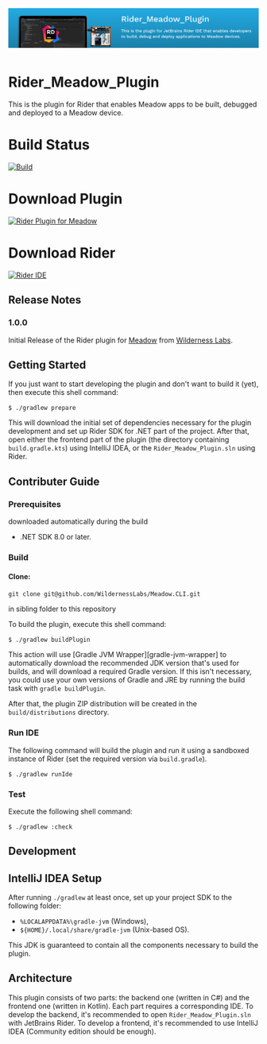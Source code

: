 <img src="design/wildernesslabs-meadow-rider-plugin.jpg" style="margin-bottom:10px" />

# Rider_Meadow_Plugin

This is the plugin for Rider that enables Meadow apps to be built, debugged and deployed to a Meadow device.

# Build Status
[![Build](https://github.com/WildernessLabs/Rider_Meadow_Plugin/actions/workflows/main.yml/badge.svg)](https://github.com/WildernessLabs/Rider_Meadow_Plugin/actions)


# Download Plugin
[![Rider Plugin for Meadow](https://img.shields.io/jetbrains/plugin/v/RiderMeadowPlugin.svg?label=RiderMeadowPlugin&colorB=0A7BBB&style=for-the-badge&logo=rider)](https://plugins.jetbrains.com/plugin/RiderMeadowPlugin)

# Download Rider
[<img src="https://www.jetbrains.com/guide/assets/logo-135a4cec.png" alt="Rider IDE" width="100" height="100">](https://www.jetbrains.com/rider/download/)


## Release Notes

### 1.0.0

Initial Release of the Rider plugin for [Meadow](https://developer.wildernesslabs.co/Meadow/) from [Wilderness Labs](https://www.wildernesslabs.co/). 

## Getting Started

If you just want to start developing the plugin and don't want to build it (yet), then execute this shell command:

```console
$ ./gradlew prepare
```

This will download the initial set of dependencies necessary for the plugin development and set up Rider SDK for .NET part of the project. After that, open either the frontend part of the plugin (the directory containing `build.gradle.kts`) using IntelliJ IDEA, or the `Rider_Meadow_Plugin.sln` using Rider.

## Contributer Guide

### Prerequisites

downloaded automatically during the build
- .NET SDK 8.0 or later.

### Build

#### Clone:

```console
git clone git@github.com/WildernessLabs/Meadow.CLI.git
```
in sibling folder to this repository


To build the plugin, execute this shell command:

```console
$ ./gradlew buildPlugin
```

This action will use [Gradle JVM Wrapper][gradle-jvm-wrapper] to automatically
download the recommended JDK version that's used for builds, and will download a
required Gradle version. If this isn't necessary, you could use your own
versions of Gradle and JRE by running the build task with `gradle buildPlugin`.

After that, the plugin ZIP distribution will be created in the
`build/distributions` directory.

### Run IDE

The following command will build the plugin and run it using a sandboxed
instance of Rider (set the required version via `build.gradle`).

```console
$ ./gradlew runIde
```

### Test

Execute the following shell command:

```console
$ ./gradlew :check
```

Development
-----------

## IntelliJ IDEA Setup

After running `./gradlew` at least once, set up your project SDK to the following folder:

- `%LOCALAPPDATA%\gradle-jvm` (Windows),
- `${HOME}/.local/share/gradle-jvm` (Unix-based OS).

This JDK is guaranteed to contain all the components necessary to build the plugin.

## Architecture

This plugin consists of two parts: the backend one (written in C#) and the frontend one (written in Kotlin). Each part requires a corresponding IDE. To develop the backend, it's recommended to open `Rider_Meadow_Plugin.sln` with JetBrains Rider. To develop a frontend, it's recommended to use IntelliJ IDEA (Community edition should be enough).